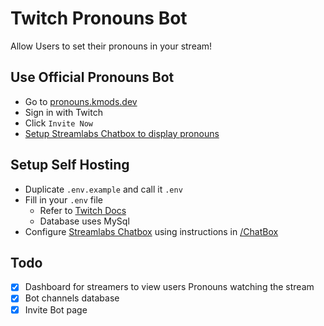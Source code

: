 # Twitch Pronouns Bot

Allow Users to set their pronouns in your stream!

## Use Official Pronouns Bot

- Go to [pronouns.kmods.dev](https://pronouns.kmods.dev/)
- Sign in with Twitch
- Click `Invite Now`
- [Setup Streamlabs Chatbox to display pronouns](/ChatBox)

## Setup Self Hosting

- Duplicate `.env.example` and call it `.env`
- Fill in your `.env` file
  - Refer to [Twitch Docs](https://dev.twitch.tv/docs/authentication/#registration)
  - Database uses MySql
- Configure [Streamlabs Chatbox](https://streamlabs.com/dashboard#/chatbox) using instructions in [/ChatBox](/ChatBox)

## Todo

- [x] Dashboard for streamers to view users Pronouns watching the stream
- [x] Bot channels database
- [x] Invite Bot page
